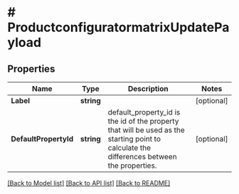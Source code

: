 # # ProductconfiguratormatrixUpdatePayload


## Properties 


Name | Type | Description | Notes
------------ | ------------- | ------------- | -------------
**Label**| **string** |   | [optional]
**DefaultPropertyId**| **string** | default_property_id is the id of the property that will be used as the starting point to calculate the differences between the properties.  | [optional]


[[Back to Model list]](../../README.md#models) [[Back to API list]](../../README.md#endpoints) [[Back to README]](../../README.md)

